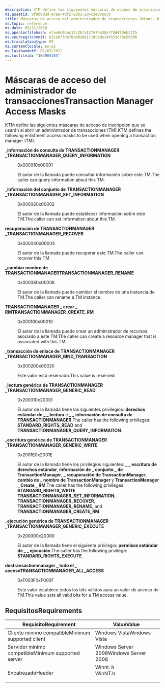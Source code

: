 ```yaml
---
description: KTM define las siguientes máscaras de acceso de inscripción que se usarán al abrir un administrador de transacciones (TM).
ms.assetid: 8f9b9d3d-e7ea-4df2-82b1-2d4c3e0766c0
title: Máscaras de acceso del administrador de transacciones (Winnt. h)
ms.topic: reference
ms.date: 05/31/2018
ms.openlocfilehash: efae6c0bac1fc2bfa117e74e38aff8d439eb2f25
ms.sourcegitcommit: 831e8f3db78ab820e1710cede244553c70e50500
ms.translationtype: MT
ms.contentlocale: es-ES
ms.lasthandoff: 01/07/2021
ms.locfileid: "103909185"
---
```

# <a name="transaction-manager-access-masks"></a><span data-ttu-id="091c7-103">Máscaras de acceso del administrador de transacciones</span><span class="sxs-lookup"><span data-stu-id="091c7-103">Transaction Manager Access Masks</span></span>

<span data-ttu-id="091c7-104">KTM define las siguientes máscaras de acceso de inscripción que se usarán al abrir un administrador de transacciones (TM).</span><span class="sxs-lookup"><span data-stu-id="091c7-104">KTM defines the following enlistment access masks to be used when opening a transaction manager (TM).</span></span>

<dl> <dt>

<span data-ttu-id="091c7-105"><span id="TRANSACTIONMANAGER_QUERY_INFORMATION"></span><span id="transactionmanager_query_information"></span>**\_información de consulta de TRANSACTIONMANAGER \_**</span><span class="sxs-lookup"><span data-stu-id="091c7-105"><span id="TRANSACTIONMANAGER_QUERY_INFORMATION"></span><span id="transactionmanager_query_information"></span>**TRANSACTIONMANAGER\_QUERY\_INFORMATION**</span></span>
</dt> <dd> <dl> <dt>

<span data-ttu-id="091c7-106">0x00001</span><span class="sxs-lookup"><span data-stu-id="091c7-106">0x00001</span></span>
</dt> <dt>



<span data-ttu-id="091c7-107">El autor de la llamada puede consultar información sobre este TM.</span><span class="sxs-lookup"><span data-stu-id="091c7-107">The caller can query information about this TM.</span></span>


</dt> </dl> </dd> <dt>

<span data-ttu-id="091c7-108"><span id="TRANSACTIONMANAGER_SET_INFORMATION"></span><span id="transactionmanager_set_information"></span>**\_información del conjunto de TRANSACTIONMANAGER \_**</span><span class="sxs-lookup"><span data-stu-id="091c7-108"><span id="TRANSACTIONMANAGER_SET_INFORMATION"></span><span id="transactionmanager_set_information"></span>**TRANSACTIONMANAGER\_SET\_INFORMATION**</span></span>
</dt> <dd> <dl> <dt>

<span data-ttu-id="091c7-109">0x00002</span><span class="sxs-lookup"><span data-stu-id="091c7-109">0x00002</span></span>
</dt> <dt>



<span data-ttu-id="091c7-110">El autor de la llamada puede establecer información sobre este TM.</span><span class="sxs-lookup"><span data-stu-id="091c7-110">The caller can set information about this TM.</span></span>


</dt> </dl> </dd> <dt>

<span data-ttu-id="091c7-111"><span id="TRANSACTIONMANAGER_RECOVER"></span><span id="transactionmanager_recover"></span>**recuperación de TRANSACTIONMANAGER \_**</span><span class="sxs-lookup"><span data-stu-id="091c7-111"><span id="TRANSACTIONMANAGER_RECOVER"></span><span id="transactionmanager_recover"></span>**TRANSACTIONMANAGER\_RECOVER**</span></span>
</dt> <dd> <dl> <dt>

<span data-ttu-id="091c7-112">0x00004</span><span class="sxs-lookup"><span data-stu-id="091c7-112">0x00004</span></span>
</dt> <dt>



<span data-ttu-id="091c7-113">El autor de la llamada puede recuperar este TM.</span><span class="sxs-lookup"><span data-stu-id="091c7-113">The caller can recover this TM.</span></span>


</dt> </dl> </dd> <dt>

<span data-ttu-id="091c7-114"><span id="TRANSACTIONMANAGER_RENAME"></span><span id="transactionmanager_rename"></span>**\_cambiar nombre de TRANSACTIONMANAGER**</span><span class="sxs-lookup"><span data-stu-id="091c7-114"><span id="TRANSACTIONMANAGER_RENAME"></span><span id="transactionmanager_rename"></span>**TRANSACTIONMANAGER\_RENAME**</span></span>
</dt> <dd> <dl> <dt>

<span data-ttu-id="091c7-115">0x00008</span><span class="sxs-lookup"><span data-stu-id="091c7-115">0x00008</span></span>
</dt> <dt>



<span data-ttu-id="091c7-116">El autor de la llamada puede cambiar el nombre de una instancia de TM.</span><span class="sxs-lookup"><span data-stu-id="091c7-116">The caller can rename a TM instance.</span></span>


</dt> </dl> </dd> <dt>

<span data-ttu-id="091c7-117"><span id="TRANSACTIONMANAGER_CREATE_RM"></span><span id="transactionmanager_create_rm"></span>**TRANSACTIONMANAGER \_ crear \_ RM**</span><span class="sxs-lookup"><span data-stu-id="091c7-117"><span id="TRANSACTIONMANAGER_CREATE_RM"></span><span id="transactionmanager_create_rm"></span>**TRANSACTIONMANAGER\_CREATE\_RM**</span></span>
</dt> <dd> <dl> <dt>

<span data-ttu-id="091c7-118">0x00010</span><span class="sxs-lookup"><span data-stu-id="091c7-118">0x00010</span></span>
</dt> <dt>



<span data-ttu-id="091c7-119">El autor de la llamada puede crear un administrador de recursos asociado a este TM.</span><span class="sxs-lookup"><span data-stu-id="091c7-119">The caller can create a resource manager that is associated with this TM.</span></span>


</dt> </dl> </dd> <dt>

<span data-ttu-id="091c7-120"><span id="TRANSACTIONMANAGER_BIND_TRANSACTION"></span><span id="transactionmanager_bind_transaction"></span>**\_transacción de enlace de TRANSACTIONMANAGER \_**</span><span class="sxs-lookup"><span data-stu-id="091c7-120"><span id="TRANSACTIONMANAGER_BIND_TRANSACTION"></span><span id="transactionmanager_bind_transaction"></span>**TRANSACTIONMANAGER\_BIND\_TRANSACTION**</span></span>
</dt> <dd> <dl> <dt>

<span data-ttu-id="091c7-121">0x00020</span><span class="sxs-lookup"><span data-stu-id="091c7-121">0x00020</span></span>
</dt> <dt>



<span data-ttu-id="091c7-122">Este valor está reservado.</span><span class="sxs-lookup"><span data-stu-id="091c7-122">This value is reserved.</span></span>


</dt> </dl> </dd> <dt>

<span data-ttu-id="091c7-123"><span id="TRANSACTIONMANAGER_GENERIC_READ"></span><span id="transactionmanager_generic_read"></span>**\_lectura genérica de TRANSACTIONMANAGER \_**</span><span class="sxs-lookup"><span data-stu-id="091c7-123"><span id="TRANSACTIONMANAGER_GENERIC_READ"></span><span id="transactionmanager_generic_read"></span>**TRANSACTIONMANAGER\_GENERIC\_READ**</span></span>
</dt> <dd> <dl> <dt>

<span data-ttu-id="091c7-124">0x20001</span><span class="sxs-lookup"><span data-stu-id="091c7-124">0x20001</span></span>
</dt> <dt>



<span data-ttu-id="091c7-125">El autor de la llamada tiene los siguientes privilegios: **derechos estándar de \_ \_ lectura** e **\_ \_ información de consulta de TRANSACTIONMANAGER**.</span><span class="sxs-lookup"><span data-stu-id="091c7-125">The caller has the following privileges: **STANDARD\_RIGHTS\_READ** and **TRANSACTIONMANAGER\_QUERY\_INFORMATION**.</span></span>


</dt> </dl> </dd> <dt>

<span data-ttu-id="091c7-126"><span id="TRANSACTIONMANAGER_GENERIC_WRITE"></span><span id="transactionmanager_generic_write"></span>**\_escritura genérica de TRANSACTIONMANAGER \_**</span><span class="sxs-lookup"><span data-stu-id="091c7-126"><span id="TRANSACTIONMANAGER_GENERIC_WRITE"></span><span id="transactionmanager_generic_write"></span>**TRANSACTIONMANAGER\_GENERIC\_WRITE**</span></span>
</dt> <dd> <dl> <dt>

<span data-ttu-id="091c7-127">0x2001E</span><span class="sxs-lookup"><span data-stu-id="091c7-127">0x2001E</span></span>
</dt> <dt>



<span data-ttu-id="091c7-128">El autor de la llamada tiene los privilegios siguientes: **\_ \_ escritura de derechos estándar**, **información de \_ conjunto \_ de TransactionManager**, **\_ recuperación de TransactionManager**, **cambio de \_ nombre de TransactionManager** y **TransactionManager \_ Create \_ RM**.</span><span class="sxs-lookup"><span data-stu-id="091c7-128">The caller has the following privileges: **STANDARD\_RIGHTS\_WRITE**, **TRANSACTIONMANAGER\_SET\_INFORMATION**, **TRANSACTIONMANAGER\_RECOVER**, **TRANSACTIONMANAGER\_RENAME**, and **TRANSACTIONMANAGER\_CREATE\_RM**.</span></span>


</dt> </dl> </dd> <dt>

<span data-ttu-id="091c7-129"><span id="TRANSACTIONMANAGER_GENERIC_EXECUTE"></span><span id="transactionmanager_generic_execute"></span>**\_ejecución genérica de TRANSACTIONMANAGER \_**</span><span class="sxs-lookup"><span data-stu-id="091c7-129"><span id="TRANSACTIONMANAGER_GENERIC_EXECUTE"></span><span id="transactionmanager_generic_execute"></span>**TRANSACTIONMANAGER\_GENERIC\_EXECUTE**</span></span>
</dt> <dd> <dl> <dt>

<span data-ttu-id="091c7-130">0x20000</span><span class="sxs-lookup"><span data-stu-id="091c7-130">0x20000</span></span>
</dt> <dt>



<span data-ttu-id="091c7-131">El autor de la llamada tiene el siguiente privilegio: **permisos estándar de \_ \_ ejecución**.</span><span class="sxs-lookup"><span data-stu-id="091c7-131">The caller has the following privilege: **STANDARD\_RIGHTS\_EXECUTE**.</span></span>


</dt> </dl> </dd> <dt>

<span data-ttu-id="091c7-132"><span id="TRANSACTIONMANAGER_ALL_ACCESS"></span><span id="transactionmanager_all_access"></span>**destransactionmanager \_ todo el \_ acceso**</span><span class="sxs-lookup"><span data-stu-id="091c7-132"><span id="TRANSACTIONMANAGER_ALL_ACCESS"></span><span id="transactionmanager_all_access"></span>**TRANSACTIONMANAGER\_ALL\_ACCESS**</span></span>
</dt> <dd> <dl> <dt>

<span data-ttu-id="091c7-133">0xF003F</span><span class="sxs-lookup"><span data-stu-id="091c7-133">0xF003F</span></span>
</dt> <dt>



<span data-ttu-id="091c7-134">Este valor establece todos los bits válidos para un valor de acceso de TM.</span><span class="sxs-lookup"><span data-stu-id="091c7-134">This value sets all valid bits for a TM access value.</span></span>


</dt> </dl> </dd> </dl>

## <a name="requirements"></a><span data-ttu-id="091c7-135">Requisitos</span><span class="sxs-lookup"><span data-stu-id="091c7-135">Requirements</span></span>



| <span data-ttu-id="091c7-136">Requisito</span><span class="sxs-lookup"><span data-stu-id="091c7-136">Requirement</span></span> | <span data-ttu-id="091c7-137">Value</span><span class="sxs-lookup"><span data-stu-id="091c7-137">Value</span></span> |
|-------------------------------------|------------------------------------------------------------------------------------|
| <span data-ttu-id="091c7-138">Cliente mínimo compatible</span><span class="sxs-lookup"><span data-stu-id="091c7-138">Minimum supported client</span></span><br/> | <span data-ttu-id="091c7-139">Windows Vista</span><span class="sxs-lookup"><span data-stu-id="091c7-139">Windows Vista</span></span><br/>                                                           |
| <span data-ttu-id="091c7-140">Servidor mínimo compatible</span><span class="sxs-lookup"><span data-stu-id="091c7-140">Minimum supported server</span></span><br/> | <span data-ttu-id="091c7-141">Windows Server 2008</span><span class="sxs-lookup"><span data-stu-id="091c7-141">Windows Server 2008</span></span><br/>                                                     |
| <span data-ttu-id="091c7-142">Encabezado</span><span class="sxs-lookup"><span data-stu-id="091c7-142">Header</span></span><br/>                   | <dl> <span data-ttu-id="091c7-143"><dt>Winnt. h</dt></span><span class="sxs-lookup"><span data-stu-id="091c7-143"><dt>WinNT.h</dt></span></span> </dl> |



 

 




